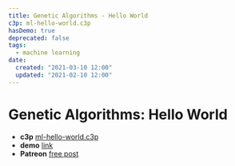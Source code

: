 ```yaml
---
title: Genetic Algorithms - Hello World
c3p: ml-hello-world.c3p
hasDemo: true
deprecated: false
tags:
  - machine learning
date:
  created: "2021-03-10 12:00"
  updated: "2021-02-10 12:00"
---
```


# Genetic Algorithms: Hello World

* **c3p** [ml-hello-world.c3p](source/c3p/ml-hello-world.c3p)
* **demo** [link](demo)
* **Patreon** [free post](https://www.patreon.com/posts/genetic-hello-48614130)
